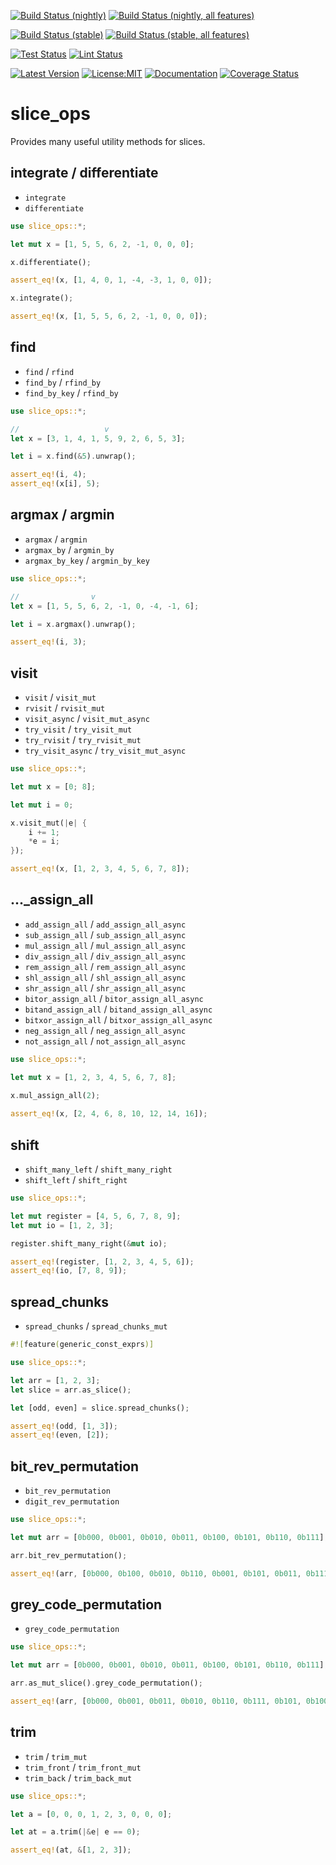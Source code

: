 [![Build Status (nightly)](https://github.com/sigurd4/slice_ops/workflows/Build-nightly/badge.svg)](https://github.com/sigurd4/slice_ops/actions/workflows/build-nightly.yml)
[![Build Status (nightly, all features)](https://github.com/sigurd4/slice_ops/workflows/Build-nightly-all-features/badge.svg)](https://github.com/sigurd4/slice_ops/actions/workflows/build-nightly-all-features.yml)

[![Build Status (stable)](https://github.com/sigurd4/slice_ops/workflows/Build-stable/badge.svg)](https://github.com/sigurd4/slice_ops/actions/workflows/build-stable.yml)
[![Build Status (stable, all features)](https://github.com/sigurd4/slice_ops/workflows/Build-stable-all-features/badge.svg)](https://github.com/sigurd4/slice_ops/actions/workflows/build-stable-all-features.yml)

[![Test Status](https://github.com/sigurd4/slice_ops/workflows/Test/badge.svg)](https://github.com/sigurd4/slice_ops/actions/workflows/test.yml)
[![Lint Status](https://github.com/sigurd4/slice_ops/workflows/Lint/badge.svg)](https://github.com/sigurd4/slice_ops/actions/workflows/lint.yml)

[![Latest Version](https://img.shields.io/crates/v/slice_ops.svg)](https://crates.io/crates/slice_ops)
[![License:MIT](https://img.shields.io/badge/License-MIT-yellow.svg)](https://opensource.org/licenses/MIT)
[![Documentation](https://img.shields.io/docsrs/slice_ops)](https://docs.rs/slice_ops)
[![Coverage Status](https://img.shields.io/codecov/c/github/sigurd4/slice_ops)](https://app.codecov.io/github/sigurd4/slice_ops)

# slice_ops

Provides many useful utility methods for slices.

## integrate / differentiate

- `integrate`
- `differentiate`

```rust
use slice_ops::*;

let mut x = [1, 5, 5, 6, 2, -1, 0, 0, 0];

x.differentiate();

assert_eq!(x, [1, 4, 0, 1, -4, -3, 1, 0, 0]);

x.integrate();

assert_eq!(x, [1, 5, 5, 6, 2, -1, 0, 0, 0]);
```

## find

- `find` / `rfind`
- `find_by` / `rfind_by`
- `find_by_key` / `rfind_by`

```rust
use slice_ops::*;

//                   v
let x = [3, 1, 4, 1, 5, 9, 2, 6, 5, 3];

let i = x.find(&5).unwrap();

assert_eq!(i, 4);
assert_eq!(x[i], 5);
```

## argmax / argmin

- `argmax` / `argmin`
- `argmax_by` / `argmin_by`
- `argmax_by_key` / `argmin_by_key`

```rust
use slice_ops::*;

//                v
let x = [1, 5, 5, 6, 2, -1, 0, -4, -1, 6];

let i = x.argmax().unwrap();

assert_eq!(i, 3);
```

## visit

- `visit` / `visit_mut`
- `rvisit` / `rvisit_mut`
- `visit_async` / `visit_mut_async`
- `try_visit` / `try_visit_mut`
- `try_rvisit` / `try_rvisit_mut`
- `try_visit_async` / `try_visit_mut_async`

```rust
use slice_ops::*;

let mut x = [0; 8];

let mut i = 0;

x.visit_mut(|e| {
    i += 1;
    *e = i;
});

assert_eq!(x, [1, 2, 3, 4, 5, 6, 7, 8]);
```

## ..._assign_all

- `add_assign_all` / `add_assign_all_async`
- `sub_assign_all` / `sub_assign_all_async`
- `mul_assign_all` / `mul_assign_all_async`
- `div_assign_all` / `div_assign_all_async`
- `rem_assign_all` / `rem_assign_all_async`
- `shl_assign_all` / `shl_assign_all_async`
- `shr_assign_all` / `shr_assign_all_async`
- `bitor_assign_all` / `bitor_assign_all_async`
- `bitand_assign_all` / `bitand_assign_all_async`
- `bitxor_assign_all` / `bitxor_assign_all_async`
- `neg_assign_all` / `neg_assign_all_async`
- `not_assign_all` / `not_assign_all_async`

```rust
use slice_ops::*;

let mut x = [1, 2, 3, 4, 5, 6, 7, 8];

x.mul_assign_all(2);
   
assert_eq!(x, [2, 4, 6, 8, 10, 12, 14, 16]);
```

## shift

- `shift_many_left` / `shift_many_right`
- `shift_left` / `shift_right`

```rust
use slice_ops::*;

let mut register = [4, 5, 6, 7, 8, 9];
let mut io = [1, 2, 3];

register.shift_many_right(&mut io);

assert_eq!(register, [1, 2, 3, 4, 5, 6]);
assert_eq!(io, [7, 8, 9]);
```

## spread_chunks

- `spread_chunks` / `spread_chunks_mut`

```rust
#![feature(generic_const_exprs)]

use slice_ops::*;

let arr = [1, 2, 3];
let slice = arr.as_slice();

let [odd, even] = slice.spread_chunks();

assert_eq!(odd, [1, 3]);
assert_eq!(even, [2]);
```

## bit_rev_permutation

- `bit_rev_permutation`
- `digit_rev_permutation`

```rust
use slice_ops::*;

let mut arr = [0b000, 0b001, 0b010, 0b011, 0b100, 0b101, 0b110, 0b111];

arr.bit_rev_permutation();

assert_eq!(arr, [0b000, 0b100, 0b010, 0b110, 0b001, 0b101, 0b011, 0b111])
```

## grey_code_permutation

- `grey_code_permutation`

```rust
use slice_ops::*;

let mut arr = [0b000, 0b001, 0b010, 0b011, 0b100, 0b101, 0b110, 0b111];

arr.as_mut_slice().grey_code_permutation();

assert_eq!(arr, [0b000, 0b001, 0b011, 0b010, 0b110, 0b111, 0b101, 0b100])
```

## trim

- `trim` / `trim_mut`
- `trim_front` / `trim_front_mut`
- `trim_back` / `trim_back_mut`

```rust
use slice_ops::*;

let a = [0, 0, 0, 1, 2, 3, 0, 0, 0];

let at = a.trim(|&e| e == 0);

assert_eq!(at, &[1, 2, 3]);
```